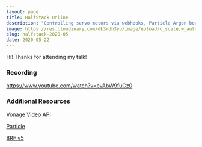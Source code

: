 ```yaml
---
layout: page
title: HalfStack Online
description: "Controlling servo motors via webhooks, Particle Argon boards, JavaScript and facial tracking."
image: https://res.cloudinary.com/dk3rdh3yo/image/upload/c_scale,w_auto/v1591504071/halfstack_yxpjun.png
slug: halfstack-2020-05
date: 2020-05-22
---
```


Hi! Thanks for attending my talk!

### Recording

<a href="https://www.youtube.com/watch?v=evAbW9fuCz0" target="_blank">https://www.youtube.com/watch?v=evAbW9fuCz0</a>

### Additional Resources

<a href="https://www.vonage.com/communications-apis/video/" target="_blank">Vonage Video API</a>

<a href="https://www.particle.io/" target="_blank">Particle</a>

<a href="https://github.com/Tastenkunst/brfv5-browser" target="_blank">BRF v5</a>
